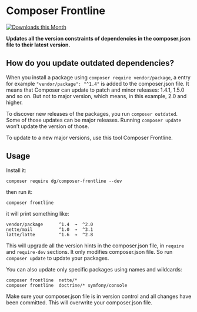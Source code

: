Composer Frontline
==================

[![Downloads this Month](https://img.shields.io/packagist/dm/dg/composer-frontline.svg)](https://packagist.org/packages/dg/composer-frontline)

**Updates all the version constraints of dependencies in the composer.json file to their latest version.**

How do you update outdated dependencies?
----------------------------------------

When you install a package using `composer require vendor/package`, a entry for example `"vendor/package": "^1.4"` is added to the composer.json file.
It means that Composer can update to patch and minor releases: 1.4.1, 1.5.0 and so on.
But not to major version, which means, in this example, 2.0 and higher.

To discover new releases of the packages, you run `composer outdated`. Some of those updates can be major releases.
Running `composer update` won’t update the version of those.

To update to a new major versions, use this tool Composer Frontline.

Usage
-----

Install it:

```shell
composer require dg/composer-frontline --dev
```

then run it:

```shell
composer frontline
```

it will print something like:

```
vendor/package      ^1.4  →  ^2.0
nette/mail          ^1.0  →  ^3.1
latte/latte         ^1.6  →  ^2.8
```

This will upgrade all the version hints in the composer.json file, in `require` and `require-dev` sections. It only modifies composer.json file.
So run `composer update` to update your packages.

You can also update only specific packages using names and wildcards:

```shell
composer frontline  nette/*
composer frontline  doctrine/* symfony/console
```

Make sure your composer.json file is in version control and all changes have been committed. This will overwrite your composer.json file.
